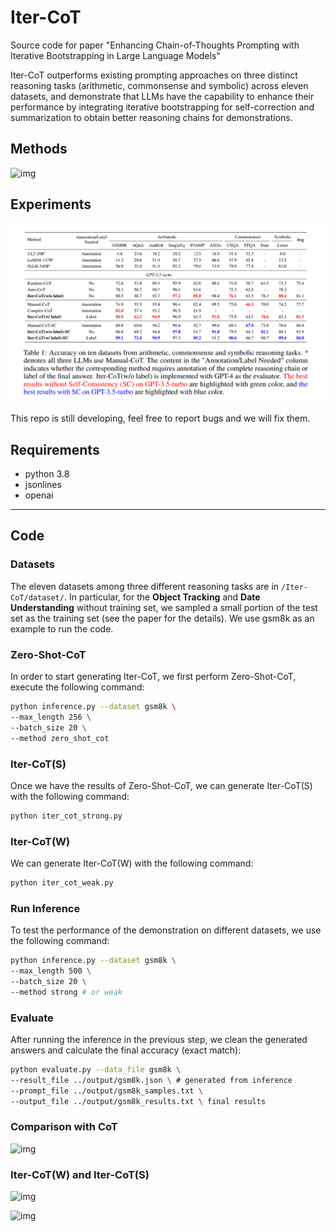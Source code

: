 # Iter-CoT

Source code for paper "Enhancing Chain-of-Thoughts Prompting with Iterative Bootstrapping in Large Language Models"

Iter-CoT outperforms existing prompting approaches on three distinct reasoning tasks (arithmetic, commonsense and symbolic) across eleven datasets, and demonstrate that LLMs have the capability to enhance their performance by integrating iterative bootstrapping for self-correction and summarization to obtain better reasoning chains for demonstrations.

## Methods
![img](https://github.com/GasolSun36/Iter-CoT/blob/main/assets/models.png)

## Experiments
![img](https://github.com/GasolSun36/Iter-CoT/blob/main/assets/experiment.png)

This repo is still developing, feel free to report bugs and we will fix them.
## Requirements 

 - python 3.8
 - jsonlines
 - openai


***
## Code
### Datasets
The eleven datasets among three different reasoning tasks are in `/Iter-CoT/dataset/`. In particular, for the **Object Tracking** and **Date Understanding** without training set, we sampled a small portion of the test set as the training set (see the paper for the details). We use gsm8k as an example to run the code.
### Zero-Shot-CoT
In order to start generating Iter-CoT, we first perform Zero-Shot-CoT, execute the following command:
```bash
python inference.py --dataset gsm8k \
--max_length 256 \
--batch_size 20 \
--method zero_shot_cot
```
### Iter-CoT(S)
Once we have the results of Zero-Shot-CoT, we can generate Iter-CoT(S) with the following command:
```bash
python iter_cot_strong.py
```

### Iter-CoT(W)
We can generate Iter-CoT(W) with the following command:
```bash
python iter_cot_weak.py
```
### Run Inference
To test the performance of the demonstration on different datasets, we use the following command:
```bash
python inference.py --dataset gsm8k \
--max_length 500 \
--batch_size 20 \
--method strong # or weak
```

### Evaluate
After running the inference in the previous step, we clean the generated answers and calculate the final accuracy (exact match):
```bash
python evaluate.py --data_file gsm8k \
--result_file ../output/gsm8k.json \ # generated from inference
--prompt_file ../output/gsm8k_samples.txt \
--output_file ../output/gsm8k_results.txt \ final results
```

### Comparison with CoT
![img](https://github.com/GasolSun36/Iter-CoT/blob/main/assets/example.png)


### Iter-CoT(W) and Iter-CoT(S)

![img](https://github.com/GasolSun36/Iter-CoT/blob/main/assets/weak.png)

![img](https://github.com/GasolSun36/Iter-CoT/blob/main/assets/strong.png)